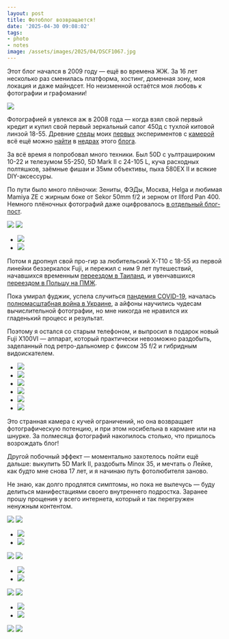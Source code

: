 ```yaml
---
layout: post
title: Фотоблог возвращается!
date: '2025-04-30 09:08:02'
tags:
- photo
- notes
image: /assets/images/2025/04/DSCF1067.jpg
---
```


Этот блог начался в 2009 году — ещё во времена ЖЖ. За 16 лет несколько раз сменилась платформа, хостинг, доменная зону, моя локация и даже майндсет. Но неизменной остаётся моя любовь к фотографии и графомании!

![](/assets/images/2025/04/DSCF1067.jpg)

Фотографией я увлекся аж в 2008 года — когда взял свой первый кредит и купил свой первый зеркальный сапог 450д с тухлой китовой линзой 18-55. Древние [следы](/ru/blog/the-yellowfield/) моих [первых](/ru/blog/photowinter/) экспериментов с [камерой](/ru/blog/unplugged_photo/) всё ещё можно [найти](/ru/blog/trespassing-winter/) в [недрах](/ru/blog/new_photostuff/) этого [блога](/ru/blog/maydays/).

За всё время я попробовал много техники. Был 50D с уьлтрашироким 10-22 и телезумом 55-250, 5D Mark II с 24-105 L, куча расходных полтяшков, заёмные фишаи и 35мм объективы, пыха 580EX II и всякие DIY-аксессуры.

По пути было много плёночки: Зениты, ФЭДы, Москва, Helga и любимая Mamiya ZE с жирным боке от Sekor 50mm f/2 и зерном от Ilford Pan 400. Немного плёночных фотографий даже оцифровалось [в отдельный блог-пост](/ru/blog/film_photos_from_the_past/).

![](/assets/images/2025/04/DSCF1141.jpg)
![](/assets/images/2025/04/DSCF0409.jpg)
- ![](/assets/images/2025/04/DSCF0906.jpg)
- ![](/assets/images/2025/04/DSCF0891.jpg)

Потом я дропнул свой про-гир за любительский X-T10 с 18-55 из первой линейки беззеркалок Fuji, и пережил с ним 9 лет путешествий, начавшихся временным [переездом в Таиланд](/ru/blog/post-phuket/), и увенчавшихся [переездом в Польшу на ПМЖ](/ru/blog/love-poland/).

Пока умирал фуджик, успела случиться [пандемия COVID-19](/ru/blog/2k20/), началась [полномасштабная война в Украине](/ru/blog/fuck-war/), а айфоны научились чудесам вычислительной фотографии, но мне никогда не нравился их гладенький процесс и результат.

Поэтому я остался со старым телефоном, и выпросил в подарок новый Fuji X100VI — аппарат, который практически невозможно раздобыть, заделанный под ретро-дальномер с фиксом 35 f/2 и гибридным видоискателем.

- ![](/assets/images/2025/04/DSCF0648.jpg)
- ![](/assets/images/2025/04/DSCF0627.jpg)
- ![](/assets/images/2025/04/DSCF0894.jpg)
- ![](/assets/images/2025/04/DSCF0896.jpg)
- ![](/assets/images/2025/04/DSCF0715.jpg)
- ![](</assets/images/2025/04/DSCF1559 1.jpg>)

Это странная камера с кучей ограничений, но она возвращает фотографическую потенцию, и при этом носибельна в кармане или на шнурке. За полмесяца фотографий накопилось столько, что пришлось возрождать блог!

Другой побочный эффект — моментально захотелось пойти ещё дальше: выкупить 5D Mark II, раздобыть Minox 35, и мечтать о Лейке, как будто мне снова 17 лет, и я начинаю путь фотолюбителя заново.

Не знаю, как долго продлятся симптомы, но пока не вылечусь — буду делиться манифестациями своего внутреннего подростка. Заранее прошу прощения у всего интернета, который и так перегружен ненужным контентом.


![](/assets/images/2025/04/DSCF0940.jpg)
![](/assets/images/2025/04/DSCF0780.jpg)
- ![](/assets/images/2025/04/DSCF1628.jpg)
- ![](/assets/images/2025/04/DSCF0950.jpg)

![](/assets/images/2025/04/DSCF1039.jpg)
![](/assets/images/2025/04/DSCF1171.jpg)
- ![](/assets/images/2025/04/DSCF0845.jpg)
- ![](/assets/images/2025/04/DSCF1493.jpg)

![](/assets/images/2025/04/DSCF0932.jpg)
![](/assets/images/2025/04/DSCF0992.jpg)
- ![](/assets/images/2025/04/DSCF0864.jpg)
- ![](/assets/images/2025/04/DSCF0869.jpg)

![](/assets/images/2025/04/DSCF1194.jpg)
![](/assets/images/2025/04/DSCF1210.jpg)